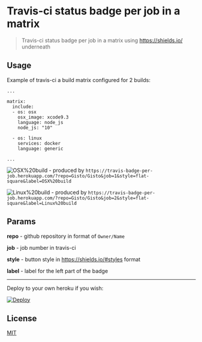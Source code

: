 # Travis-ci status badge per job in a matrix

> Travis-ci status badge per job in a matrix using https://shields.io/ underneath

## Usage 

Example of travis-ci a build matrix configured for 2 builds:

```
...

matrix:
  include:
  - os: osx
    osx_image: xcode9.3
    language: node_js
    node_js: "10"

  - os: linux
    services: docker
    language: generic

...
```

![OSX%20build](https://travis-badge-per-job.herokuapp.com/?repo=Gisto/Gisto&job=1&style=flat-square&label=OSX%20build) - produced by `https://travis-badge-per-job.herokuapp.com/?repo=Gisto/Gisto&job=1&style=flat-square&label=OSX%20build`
 
![Linux%20build](https://travis-badge-per-job.herokuapp.com/?repo=Gisto/Gisto&job=2&style=flat-square&label=Linux%20build) - produced by `https://travis-badge-per-job.herokuapp.com/?repo=Gisto/Gisto&job=2&style=flat-square&label=Linux%20build`

## Params

**repo** - github repository in format of `Owner/Name`

**job** - job number in travis-ci

**style** - button style in https://shields.io/#styles format

**label** - label for the left part of the badge

---

Deploy to your own heroku if you wish:

[![Deploy](https://www.herokucdn.com/deploy/button.svg)](https://heroku.com/deploy)

## License
[MIT](https://github.com/sanusart/travis-badge-per-job/blob/master/LICENSE)
